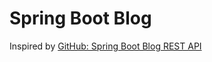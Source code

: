 # Spring Boot Blog

Inspired by [GitHub: Spring Boot Blog REST API](https://github.com/osopromadze/Spring-Boot-Blog-REST-API/tree/main)

